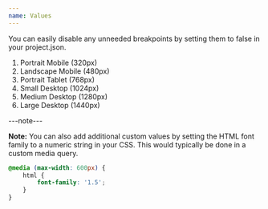 ```yaml
---
name: Values
---
```


You can easily disable any unneeded breakpoints by setting them to false in your project.json.

1. Portrait Mobile (320px)
2. Landscape Mobile (480px)
3. Portrait Tablet (768px)
4. Small Desktop (1024px)
5. Medium Desktop (1280px)
6. Large Desktop (1440px)

---note---

**Note:** You can also add additional custom values by setting the HTML font family to a numeric string in your CSS. This would typically be done in a custom media query.

```css
@media (max-width: 600px) {
	html {
		font-family: '1.5';
	}
}
```